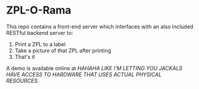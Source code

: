 # ZPL-O-Rama

This repo contains a front-end server which interfaces with an also included RESTful backend server to:

1. Print a ZPL to a label
2. Take a picture of that ZPL after printing
3. That's it

A demo is available online at _HAHAHA LIKE I'M LETTING YOU JACKALS HAVE ACCESS TO HARDWARE THAT USES ACTUAL PHYSICAL RESOURCES_.
